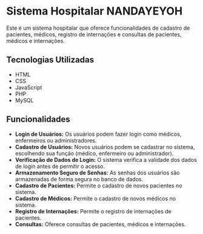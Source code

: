 # Sistema Hospitalar NANDAYEYOH

Este é um sistema hospitalar que oferece funcionalidades de cadastro de pacientes, médicos, registro de internações e consultas de pacientes, médicos e internações.

## Tecnologias Utilizadas

- HTML
- CSS
- JavaScript
- PHP
- MySQL

## Funcionalidades

- **Login de Usuários:** Os usuários podem fazer login como médicos, enfermeiros ou administradores.
- **Cadastro de Usuários:** Novos usuários podem se cadastrar no sistema, escolhendo sua função (médico, enfermeiro ou administrador).
- **Verificação de Dados de Login:** O sistema verifica a validade dos dados de login antes de permitir o acesso.
- **Armazenamento Seguro de Senhas:** As senhas dos usuários são armazenadas de forma segura no banco de dados.
- **Cadastro de Pacientes:** Permite o cadastro de novos pacientes no sistema.
- **Cadastro de Médicos:** Permite o cadastro de novos médicos no sistema.
- **Registro de Internações:** Permite o registro de internações de pacientes.
- **Consultas:** Oferece consultas de pacientes, médicos e internações.
